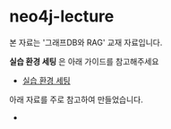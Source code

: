 # neo4j-lecture
본 자료는 '그래프DB와 RAG' 교재 자료입니다.

**실습 환경 세팅** 은 아래 가이드를 참고해주세요
- [실습 환경 세팅](실습환경세팅.md)

아래 자료를 주로 참고하여 만들었습니다.

- 
